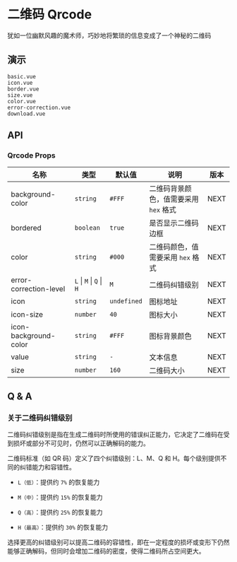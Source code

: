 # 二维码 Qrcode

犹如一位幽默风趣的魔术师，巧妙地将繁琐的信息变成了一个神秘的二维码

## 演示

```demo
basic.vue
icon.vue
border.vue
size.vue
color.vue
error-correction.vue
download.vue
```

## API

### Qrcode Props

| 名称 | 类型 | 默认值 | 说明 | 版本 |
| --- | --- | --- | --- | --- |
| background-color | `string` | `#FFF` | 二维码背景颜色，值需要采用 `hex` 格式 | NEXT |
| bordered | `boolean` | `true` | 是否显示二维码边框 | NEXT |
| color | `string` | `#000` | 二维码颜色，值需要采用 `hex` 格式 | NEXT |
| error-correction-level | `L` \| `M` \| `Q` \| `H` | `M` | 二维码纠错级别 | NEXT |
| icon | `string` | `undefined` | 图标地址 | NEXT |
| icon-size | `number` | `40` | 图标大小 | NEXT |
| icon-background-color | `string` | `#FFF` | 图标背景颜色 | NEXT |
| value | `string` | `-` | 文本信息 | NEXT |
| size | `number` | `160` | 二维码大小 | NEXT |

## Q & A

### 关于二维码纠错级别

二维码纠错级别是指在生成二维码时所使用的错误纠正能力，它决定了二维码在受到损坏或部分不可见时，仍然可以正确解码的能力。

二维码标准（如 QR 码）定义了四个纠错级别：L、M、Q 和 H。每个级别提供不同的纠错能力和容错性。

- `L（低）`：提供约 `7%` 的恢复能力

- `M（中）`：提供约 `15%` 的恢复能力

- `Q（高）`：提供约 `25%` 的恢复能力

- `H（最高）`：提供约 `30%` 的恢复能力

选择更高的纠错级别可以提高二维码的容错性，即在一定程度的损坏或变形下仍然能够正确解码，但同时会增加二维码的密度，使得二维码所占空间更大。
